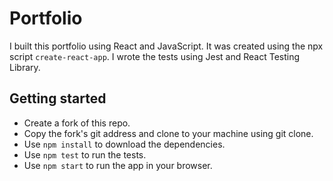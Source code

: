 # Portfolio

I built this portfolio using React and JavaScript. It was created using the npx script `create-react-app`. I wrote the tests using Jest and React Testing Library.

## Getting started

- Create a fork of this repo.
- Copy the fork's git address and clone to your machine using git clone.
- Use `npm install` to download the dependencies.
- Use `npm test` to run the tests.
- Use `npm start` to run the app in your browser.

